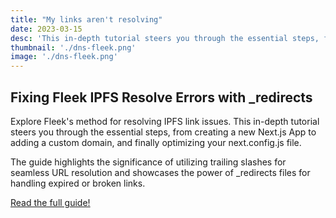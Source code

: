 ```yaml
---
title: "My links aren't resolving"
date: 2023-03-15
desc: 'This in-depth tutorial steers you through the essential steps, from creating a new Next.js App to adding a custom domain, and finally optimizing your next.config.js file.'
thumbnail: './dns-fleek.png'
image: './dns-fleek.png'
---
```


## Fixing Fleek IPFS Resolve Errors with \_redirects

Explore Fleek's method for resolving IPFS link issues. This in-depth tutorial steers you through the essential steps, from creating a new Next.js App to adding a custom domain, and finally optimizing your next.config.js file.

The guide highlights the significance of utilizing trailing slashes for seamless URL resolution and showcases the power of \_redirects files for handling expired or broken links.

[Read the full guide!](/guides/ipfs-resolving-tips)
